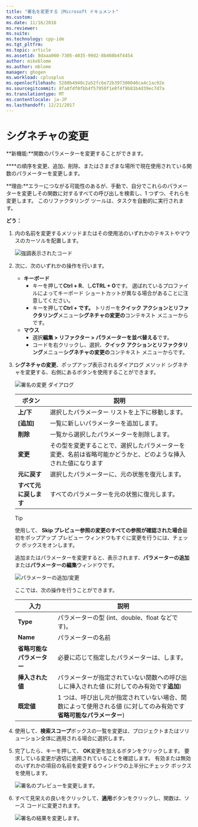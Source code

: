 ```yaml
---
title: "署名を変更する |Microsoft ドキュメント"
ms.custom: 
ms.date: 11/16/2016
ms.reviewer: 
ms.suite: 
ms.technology: cpp-ide
ms.tgt_pltfrm: 
ms.topic: article
ms.assetid: 8daaa060-7305-4035-99d2-8b460b4f4454
author: mikeblome
ms.author: mblome
manager: ghogen
ms.workload: cplusplus
ms.openlocfilehash: 5280b4940c2a52fc6e72b397300040ca4c1ac92e
ms.sourcegitcommit: 8fa8fdf0fbb4f57950f1e8f4f9b81b4d39ec7d7a
ms.translationtype: MT
ms.contentlocale: ja-JP
ms.lasthandoff: 12/21/2017
---
```

# <a name="change-signature"></a>シグネチャの変更
**新機能:**関数のパラメーターを変更することができます。

****の順序を変更、追加、削除、またはさまざまな場所で現在使用されている関数のパラメーターを変更します。  

**理由:**エラーにつながる可能性のあるが、手動で、自分でこれらのパラメーターを変更しその関数に対するすべての呼び出しを検索し、1 つずつ、それらを変更します。  このリファクタリング ツールは、タスクを自動的に実行されます。

**どう：**

1. 内の名前を変更するメソッドまたはその使用法のいずれかのテキストやマウスのカーソルを配置します。

   ![強調表示されたコード](images/changesignature_highlight.png)

1. 次に、次のいずれかの操作を行います。
   * **キーボード**
     * キーを押して**Ctrl + R**、し**CTRL + O**です。  選ばれているプロファイルによってキーボード ショートカットが異なる場合があることに注意してください。
     * キーを押して**Ctrl + です。** トリガーを**クイック アクションとリファクタリング**メニュー**シグネチャの変更の**コンテキスト メニューからです。
   * **マウス**
     * 選択**編集 > リファクター > パラメーターを並べ替える**です。
     * コードを右クリックし、選択、**クイック アクションとリファクタリング**メニュー**シグネチャの変更の**コンテキスト メニューからです。

1. **シグネチャの変更**、ポップアップ表示されるダイアログ メソッド シグネチャを変更する、右側にあるボタンを使用することができます。

   ![署名の変更 ダイアログ](images/changesignature_dialog.png)

   | ボタン | 説明
   | ------ | ---
   | **上/下**    | 選択したパラメーター リストを上下に移動します。
   | **[追加]**        | 一覧に新しいパラメーターを追加します。
   | **削除**     | 一覧から選択したパラメーターを削除します。
   | **変更**     | その型を変更することで、選択したパラメーターを変更、名前は省略可能かどうかと、どのような挿入された値になります
   | **元に戻す**     | 選択したパラメーターに、元の状態を復元します。
   | **すべて元に戻します** | すべてのパラメーターを元の状態に復元します。

   > [!TIP]
   > 使用して、 **Skip プレビュー参照の変更のすべての参照が確認された場合**最初をポップアップ プレビュー ウィンドウもすぐに変更を行うには、チェック ボックスをオンします。

   追加またはパラメーターを変更すると、表示されます、**パラメーターの追加**または**パラメーターの編集**ウィンドウです。

   ![パラメーターの追加/変更](images/changesignature_addmodify.png)

   ここでは、次の操作を行うことができます。

   | 入力 | 説明
   | ----- | ---
   | **Type**               | パラメーターの型 (int、double、float などです)。
   | **Name**               | パラメーターの名前
   | **省略可能なパラメーター** | 必要に応じて指定したパラメーターは、します。
   | **挿入された値**     | パラメーターが指定されていない関数への呼び出しに挿入された値 (に対してのみ有効です**追加**)
   | **既定値**      | 1 つは、呼び出し元が指定されていない場合、関数によって使用される値 (に対してのみ有効です**省略可能なパラメーター**)

1. 使用して、**検索スコープ**ボックスの一覧を変更は、プロジェクトまたはソリューション全体に適用される場合に選択します。

1. 完了したら、キーを押して、 **OK**変更を加えるボタンをクリックします。  要求している変更が適切に適用されていることを確認します。  有効または無効のいずれかの項目の名前を変更するウィンドウの上半分にチェック ボックスを使用します。

   ![署名のプレビューを変更します。](images/changesignature_preview.png)

1. すべて見栄えの良いをクリックして、**適用**ボタンをクリックし、関数は、ソース コードに変更されます。

   ![署名の結果を変更します。](images/changesignature_result.png)
